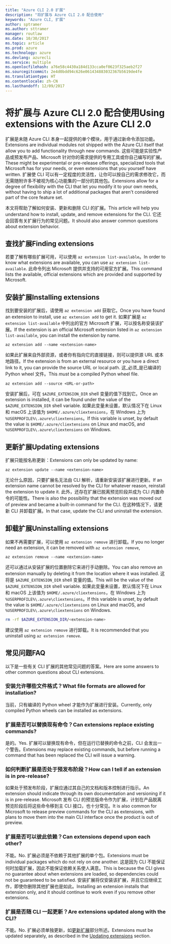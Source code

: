 ```yaml
---
title: "Azure CLI 2.0 扩展"
description: "将扩展与 Azure CLI 2.0 配合使用"
keywords: "Azure CLI, 扩展"
author: sptramer
ms.author: sttramer
manager: routlaw
ms.date: 10/30/2017
ms.topic: article
ms.prod: azure
ms.technology: azure
ms.devlang: azurecli
ms.service: multiple
ms.openlocfilehash: a76e58c4430a184d133cca0ef0623f325aeb2f27
ms.sourcegitcommit: 2e4d0bdd94c626e061434883032367b5619de4fe
ms.translationtype: HT
ms.contentlocale: zh-CN
ms.lasthandoff: 12/09/2017
---
```

# <a name="using-extensions-with-the-azure-cli-20"></a><span data-ttu-id="e3def-104">将扩展与 Azure CLI 2.0 配合使用</span><span class="sxs-lookup"><span data-stu-id="e3def-104">Using extensions with the Azure CLI 2.0</span></span>

<span data-ttu-id="e3def-105">扩展是未随 Azure CLI 本身一起提供的单个模块，用于通过新命令添加功能。</span><span class="sxs-lookup"><span data-stu-id="e3def-105">Extensions are individual modules not shipped with the Azure CLI itself that allow you to add functionality through new commands.</span></span> <span data-ttu-id="e3def-106">这些可能是实验性产品或预发布产品、Microsoft 针对你的需求提供的专用工具或你自己编写的扩展。</span><span class="sxs-lookup"><span data-stu-id="e3def-106">These might be experimental or pre-release offerings, specialized tools that Microsoft has for your needs, or even extensions that you yourself have written.</span></span> <span data-ttu-id="e3def-107">扩展使 CLI 可以有一定程度的灵活性，让你可以按自己的需求修改它，而无需随附许多不被视为核心功能集的一部分的其他包。</span><span class="sxs-lookup"><span data-stu-id="e3def-107">Extensions allow for a degree of flexibility with the CLI that let you modify it to your own needs, without having to ship a lot of additional packages that aren't considered part of the core feature set.</span></span>

<span data-ttu-id="e3def-108">本文将帮助了解如何安装、更新和删除 CLI 的扩展。</span><span class="sxs-lookup"><span data-stu-id="e3def-108">This article will help you understand how to install, update, and remove extensions for the CLI.</span></span> <span data-ttu-id="e3def-109">它还会回答有关扩展行为的常见问题。</span><span class="sxs-lookup"><span data-stu-id="e3def-109">It should also answer common questions about extension behavior.</span></span>

## <a name="finding-extensions"></a><span data-ttu-id="e3def-110">查找扩展</span><span class="sxs-lookup"><span data-stu-id="e3def-110">Finding extensions</span></span>

<span data-ttu-id="e3def-111">若要了解有哪些扩展可用，可以使用 `az extension list-available`。</span><span class="sxs-lookup"><span data-stu-id="e3def-111">In order to know what extensions are available, you can use `az extension list-available`.</span></span> <span data-ttu-id="e3def-112">此命令列出 Microsoft 提供并支持的可用官方扩展。</span><span class="sxs-lookup"><span data-stu-id="e3def-112">This command lists the available, official extensions which are provided and supported by Microsoft.</span></span>

## <a name="installing-extensions"></a><span data-ttu-id="e3def-113">安装扩展</span><span class="sxs-lookup"><span data-stu-id="e3def-113">Installing extensions</span></span>

<span data-ttu-id="e3def-114">找到要安装的扩展后，请使用 `az extension add` 获取它。</span><span class="sxs-lookup"><span data-stu-id="e3def-114">Once you have found an extension to install, use `az extension add` to get it.</span></span> <span data-ttu-id="e3def-115">如果扩展是 `az extension list-available` 中列出的官方 Microsoft 扩展，可以按名称安装该扩展。</span><span class="sxs-lookup"><span data-stu-id="e3def-115">If the extension is an official Microsoft extension listed in `az extension list-available`, you can install the extension by name.</span></span>

```azurecli
az extension add --name <extension-name>
```

<span data-ttu-id="e3def-116">如果此扩展来自外部资源，或者你有指向它的直接链接，则可以提供源 URL 或本地路径。</span><span class="sxs-lookup"><span data-stu-id="e3def-116">If the extension is from an external resource or you have a direct link to it, you can provide the source URL or local path.</span></span> <span data-ttu-id="e3def-117">这_必须_是已编译的 Python wheel 文件。</span><span class="sxs-lookup"><span data-stu-id="e3def-117">This _must_ be a compiled Python wheel file.</span></span>

```azurecli
az extension add --source <URL-or-path>
```

<span data-ttu-id="e3def-118">安装扩展后，可在 `$AZURE_EXTENSION_DIR` shell 变量的值下找到它。</span><span class="sxs-lookup"><span data-stu-id="e3def-118">Once an extension is installed, it can be found under the value of the `$AZURE_EXTENSION_DIR` shell variable.</span></span> <span data-ttu-id="e3def-119">如果此变量未设置，默认情况下在 Linux 和 macOS 上该值为 `$HOME/.azure/cliextensions`，在 Windows 上为 `%USERPROFILE%\.azure\cliextensions`。</span><span class="sxs-lookup"><span data-stu-id="e3def-119">If this variable is unset, by default the value is `$HOME/.azure/cliextensions` on Linux and macOS, and `%USERPROFILE%\.azure\cliextensions` on Windows.</span></span>

## <a name="updating-extensions"></a><span data-ttu-id="e3def-120">更新扩展</span><span class="sxs-lookup"><span data-stu-id="e3def-120">Updating extensions</span></span>

<span data-ttu-id="e3def-121">扩展只能按名称更新：</span><span class="sxs-lookup"><span data-stu-id="e3def-121">Extensions can only be updated by name:</span></span>

```azurecli
az extension update --name <extension-name>
```

<span data-ttu-id="e3def-122">无论什么原因，只要扩展名无法由 CLI 解析，请重新安装该扩展进行更新。</span><span class="sxs-lookup"><span data-stu-id="e3def-122">If an extension name cannot be resolved by the CLI for whatever reason, reinstall the extension to update it.</span></span> <span data-ttu-id="e3def-123">此外，还存在扩展已脱离预览阶段并成为 CLI 内置命令的可能性。</span><span class="sxs-lookup"><span data-stu-id="e3def-123">There is also the possibility that the extension was moved out of preview and became a built-in command for the CLI.</span></span> <span data-ttu-id="e3def-124">在这种情况下，请更新 CLI 并卸载扩展。</span><span class="sxs-lookup"><span data-stu-id="e3def-124">In that case, update the CLI and uninstall the extension.</span></span>

## <a name="uninstalling-extensions"></a><span data-ttu-id="e3def-125">卸载扩展</span><span class="sxs-lookup"><span data-stu-id="e3def-125">Uninstalling extensions</span></span>

<span data-ttu-id="e3def-126">如果不再需要扩展，可以使用 `az extension remove` 进行卸载。</span><span class="sxs-lookup"><span data-stu-id="e3def-126">If you no longer need an extension, it can be removed with `az extension remove`,</span></span>

```azurecli
az extension remove --name <extension-name>
```

<span data-ttu-id="e3def-127">还可以通过从安装扩展的位置删除它来进行手动删除。</span><span class="sxs-lookup"><span data-stu-id="e3def-127">You can also remove an extension manually by deleting it from the location where it was installed.</span></span> <span data-ttu-id="e3def-128">这将是 `$AZURE_EXTENSION_DIR` shell 变量的值。</span><span class="sxs-lookup"><span data-stu-id="e3def-128">This will be the value of the `$AZURE_EXTENSION_DIR` shell variable.</span></span> <span data-ttu-id="e3def-129">如果此变量未设置，默认情况下在 Linux 和 macOS 上该值为 `$HOME/.azure/cliextensions`，在 Windows 上为 `%USERPROFILE%\.azure\cliextensions`。</span><span class="sxs-lookup"><span data-stu-id="e3def-129">If this variable is unset, by default the value is `$HOME/.azure/cliextensions` on Linux and macOS, and `%USERPROFILE%\.azure\cliextensions` on Windows.</span></span>

```bash
rm -rf $AZURE_EXTENSION_DIR/<extension-name>
```

<span data-ttu-id="e3def-130">建议使用 `az extension remove` 进行卸载。</span><span class="sxs-lookup"><span data-stu-id="e3def-130">It is recommended that you uninstall using `az extension remove`.</span></span>

## <a name="faq"></a><span data-ttu-id="e3def-131">常见问题</span><span class="sxs-lookup"><span data-stu-id="e3def-131">FAQ</span></span>

<span data-ttu-id="e3def-132">以下是一些有关 CLI 扩展的其他常见问题的答案。</span><span class="sxs-lookup"><span data-stu-id="e3def-132">Here are some answers to other common questions about CLI extensions.</span></span>

### <a name="what-file-formats-are-allowed-for-installation"></a><span data-ttu-id="e3def-133">安装允许哪些文件格式？</span><span class="sxs-lookup"><span data-stu-id="e3def-133">What file formats are allowed for installation?</span></span>

<span data-ttu-id="e3def-134">当前，只有编译的 Python wheel 才能作为扩展进行安装。</span><span class="sxs-lookup"><span data-stu-id="e3def-134">Currently, only compiled Python wheels can be installed as extensions.</span></span>

### <a name="can-extensions-replace-existing-commands"></a><span data-ttu-id="e3def-135">扩展是否可以替换现有命令？</span><span class="sxs-lookup"><span data-stu-id="e3def-135">Can extensions replace existing commands?</span></span>

<span data-ttu-id="e3def-136">是的。</span><span class="sxs-lookup"><span data-stu-id="e3def-136">Yes.</span></span> <span data-ttu-id="e3def-137">扩展可以替换现有命令，但在运行已替换的命令之前，CLI 会发出一个警告。</span><span class="sxs-lookup"><span data-stu-id="e3def-137">Extensions may replace existing commands, but before running a command that has been replaced the CLI will issue a warning.</span></span>

### <a name="how-can-i-tell-if-an-extension-is-in-pre-release"></a><span data-ttu-id="e3def-138">如何判断扩展是否处于预发布阶段？</span><span class="sxs-lookup"><span data-stu-id="e3def-138">How can I tell if an extension is in pre-release?</span></span>

<span data-ttu-id="e3def-139">如果处于预发布阶段，扩展应通过其自己的文档和版本控制进行指示。</span><span class="sxs-lookup"><span data-stu-id="e3def-139">An extension should indicate through its own documentation and versioning if it is in pre-release.</span></span> <span data-ttu-id="e3def-140">Microsoft 发布 CLI 的预览版命令作为扩展，计划在产品脱离预览阶段后将这些命令移到主 CLI 接口，也十分常见。</span><span class="sxs-lookup"><span data-stu-id="e3def-140">It is also common for Microsoft to release preview commands for the CLI as extensions, with plans to move them into the main CLI interface once the product is out of preview.</span></span>

### <a name="can-extensions-depend-upon-each-other"></a><span data-ttu-id="e3def-141">扩展是否可以彼此依赖？</span><span class="sxs-lookup"><span data-stu-id="e3def-141">Can extensions depend upon each other?</span></span>

<span data-ttu-id="e3def-142">不能。</span><span class="sxs-lookup"><span data-stu-id="e3def-142">No.</span></span> <span data-ttu-id="e3def-143">扩展必须是不依赖于其他扩展的单个包。</span><span class="sxs-lookup"><span data-stu-id="e3def-143">Extensions must be individual packages which do not rely on one another.</span></span> <span data-ttu-id="e3def-144">这是因为 CLI 不能保证何时加载扩展，因此不能保证依赖关系使人满意。</span><span class="sxs-lookup"><span data-stu-id="e3def-144">This is because the CLI gives no guarantee about when extensions are loaded, so dependencies could not be guaranteed to be satisfied.</span></span> <span data-ttu-id="e3def-145">安装扩展将仅安装该扩展，并且它应继续工作，即使你删除其他扩展也是如此。</span><span class="sxs-lookup"><span data-stu-id="e3def-145">Installing an extension installs that extension only, and it should continue to work even if you remove other extensions.</span></span>

### <a name="are-extensions-updated-along-with-the-cli"></a><span data-ttu-id="e3def-146">扩展是否随 CLI 一起更新？</span><span class="sxs-lookup"><span data-stu-id="e3def-146">Are extensions updated along with the CLI?</span></span>

<span data-ttu-id="e3def-147">不能。</span><span class="sxs-lookup"><span data-stu-id="e3def-147">No.</span></span> <span data-ttu-id="e3def-148">扩展必须单独更新，如[更新扩展](#updating-extensions)部分所述。</span><span class="sxs-lookup"><span data-stu-id="e3def-148">Extensions must be updated separately, as described in the [Updating extensions](#updating-extensions) section.</span></span>
